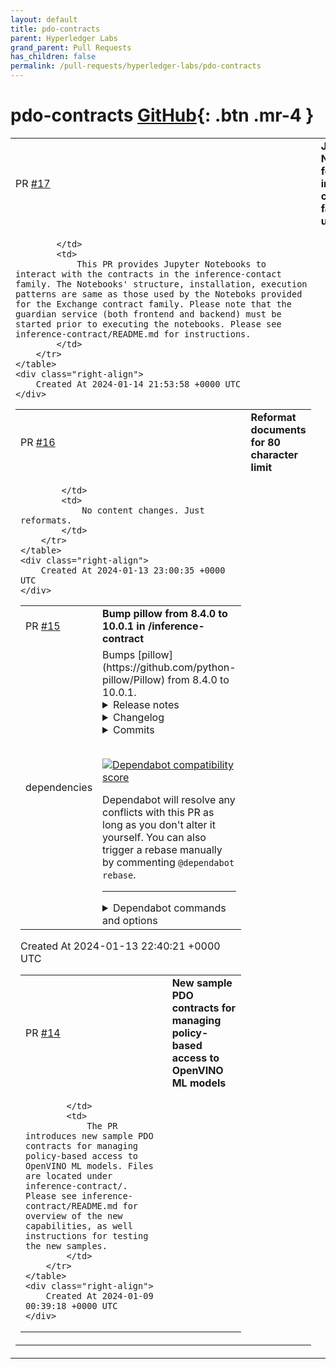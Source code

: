 ```yaml
---
layout: default
title: pdo-contracts
parent: Hyperledger Labs
grand_parent: Pull Requests
has_children: false
permalink: /pull-requests/hyperledger-labs/pdo-contracts
---
```


# pdo-contracts <span class="fs-3 right-align">[GitHub](https://github.com/hyperledger-labs/pdo-contracts){: .btn .mr-4 }</span>


<div>
    <table>
        <tr>
            <td>
                PR <a href="https://github.com/hyperledger-labs/pdo-contracts/pull/17" class=".btn">#17</a>
            </td>
            <td>
                <b>
                    Jupyter Notebooks for the inference-contact family use-case
                </b>
            </td>
        </tr>
        <tr>
            <td>
                
            </td>
            <td>
                This PR provides Jupyter Notebooks to interact with the contracts in the inference-contact family. The Notebooks' structure, installation, execution patterns are same as those used by the Noteboks provided for the Exchange contract family. Please note that the guardian service (both frontend and backend) must be started prior to executing the notebooks. Please see inference-contract/README.md for instructions. 
            </td>
        </tr>
    </table>
    <div class="right-align">
        Created At 2024-01-14 21:53:58 +0000 UTC
    </div>
</div>

<div>
    <table>
        <tr>
            <td>
                PR <a href="https://github.com/hyperledger-labs/pdo-contracts/pull/16" class=".btn">#16</a>
            </td>
            <td>
                <b>
                    Reformat documents for 80 character limit
                </b>
            </td>
        </tr>
        <tr>
            <td>
                
            </td>
            <td>
                No content changes. Just reformats.
            </td>
        </tr>
    </table>
    <div class="right-align">
        Created At 2024-01-13 23:00:35 +0000 UTC
    </div>
</div>

<div>
    <table>
        <tr>
            <td>
                PR <a href="https://github.com/hyperledger-labs/pdo-contracts/pull/15" class=".btn">#15</a>
            </td>
            <td>
                <b>
                    Bump pillow from 8.4.0 to 10.0.1 in /inference-contract
                </b>
            </td>
        </tr>
        <tr>
            <td>
                <span class="chip">dependencies</span>
            </td>
            <td>
                Bumps [pillow](https://github.com/python-pillow/Pillow) from 8.4.0 to 10.0.1.
<details>
<summary>Release notes</summary>
<p><em>Sourced from <a href="https://github.com/python-pillow/Pillow/releases">pillow's releases</a>.</em></p>
<blockquote>
<h2>10.0.1</h2>
<p><a href="https://pillow.readthedocs.io/en/stable/releasenotes/10.0.1.html">https://pillow.readthedocs.io/en/stable/releasenotes/10.0.1.html</a></p>
<h2>Changes</h2>
<ul>
<li>Updated libwebp to 1.3.2 <a href="https://redirect.github.com/python-pillow/Pillow/issues/7395">#7395</a> [<a href="https://github.com/radarhere"><code>@​radarhere</code></a>]</li>
<li>Updated zlib to 1.3 <a href="https://redirect.github.com/python-pillow/Pillow/issues/7344">#7344</a> [<a href="https://github.com/radarhere"><code>@​radarhere</code></a>]</li>
</ul>
<h2>10.0.0</h2>
<p><a href="https://pillow.readthedocs.io/en/stable/releasenotes/10.0.0.html">https://pillow.readthedocs.io/en/stable/releasenotes/10.0.0.html</a></p>
<h2>Changes</h2>
<ul>
<li>Fixed deallocating mask images <a href="https://redirect.github.com/python-pillow/Pillow/issues/7246">#7246</a> [<a href="https://github.com/radarhere"><code>@​radarhere</code></a>]</li>
<li>Added ImageFont.MAX_STRING_LENGTH <a href="https://redirect.github.com/python-pillow/Pillow/issues/7244">#7244</a> [<a href="https://github.com/radarhere"><code>@​radarhere</code></a>]</li>
<li>Fix Windows build with pyproject.toml <a href="https://redirect.github.com/python-pillow/Pillow/issues/7230">#7230</a> [<a href="https://github.com/nulano"><code>@​nulano</code></a>]</li>
<li>Do not close provided file handles with libtiff <a href="https://redirect.github.com/python-pillow/Pillow/issues/7199">#7199</a> [<a href="https://github.com/radarhere"><code>@​radarhere</code></a>]</li>
<li>Convert to HSV if mode is HSV in getcolor() <a href="https://redirect.github.com/python-pillow/Pillow/issues/7226">#7226</a> [<a href="https://github.com/radarhere"><code>@​radarhere</code></a>]</li>
<li>Added alpha_only argument to getbbox() <a href="https://redirect.github.com/python-pillow/Pillow/issues/7123">#7123</a> [<a href="https://github.com/radarhere"><code>@​radarhere</code></a>]</li>
<li>Prioritise speed in <em>repr_png</em> <a href="https://redirect.github.com/python-pillow/Pillow/issues/7242">#7242</a> [<a href="https://github.com/radarhere"><code>@​radarhere</code></a>]</li>
<li>Limit size even if one dimension is zero in decompression bomb check <a href="https://redirect.github.com/python-pillow/Pillow/issues/7235">#7235</a> [<a href="https://github.com/radarhere"><code>@​radarhere</code></a>]</li>
<li>Restored 32-bit support <a href="https://redirect.github.com/python-pillow/Pillow/issues/7234">#7234</a> [<a href="https://github.com/radarhere"><code>@​radarhere</code></a>]</li>
<li>Removed deleted file from codecov.yml and increased coverage threshold <a href="https://redirect.github.com/python-pillow/Pillow/issues/7232">#7232</a> [<a href="https://github.com/radarhere"><code>@​radarhere</code></a>]</li>
<li>Removed support for 32-bit <a href="https://redirect.github.com/python-pillow/Pillow/issues/7228">#7228</a> [<a href="https://github.com/radarhere"><code>@​radarhere</code></a>]</li>
<li>Use --config-settings instead of deprecated --global-option <a href="https://redirect.github.com/python-pillow/Pillow/issues/7171">#7171</a> [<a href="https://github.com/radarhere"><code>@​radarhere</code></a>]</li>
<li>Better C integer definitions <a href="https://redirect.github.com/python-pillow/Pillow/issues/6645">#6645</a> [<a href="https://github.com/Yay295"><code>@​Yay295</code></a>]</li>
<li>Fixed finding dependencies on Cygwin <a href="https://redirect.github.com/python-pillow/Pillow/issues/7175">#7175</a> [<a href="https://github.com/radarhere"><code>@​radarhere</code></a>]</li>
<li>Improved checks in font_render <a href="https://redirect.github.com/python-pillow/Pillow/issues/7218">#7218</a> [<a href="https://github.com/radarhere"><code>@​radarhere</code></a>]</li>
<li>Change <code>grabclipboard()</code> to use PNG compression on macOS <a href="https://redirect.github.com/python-pillow/Pillow/issues/7219">#7219</a> [<a href="https://github.com/abey79"><code>@​abey79</code></a>]</li>
<li>Added PyPy 3.10 and removed PyPy 3.8 <a href="https://redirect.github.com/python-pillow/Pillow/issues/7216">#7216</a> [<a href="https://github.com/radarhere"><code>@​radarhere</code></a>]</li>
<li>Added in_place argument to ImageOps.exif_transpose() <a href="https://redirect.github.com/python-pillow/Pillow/issues/7092">#7092</a> [<a href="https://github.com/radarhere"><code>@​radarhere</code></a>]</li>
<li>Corrected error code <a href="https://redirect.github.com/python-pillow/Pillow/issues/7177">#7177</a> [<a href="https://github.com/radarhere"><code>@​radarhere</code></a>]</li>
<li>Use &quot;not in&quot; <a href="https://redirect.github.com/python-pillow/Pillow/issues/7174">#7174</a> [<a href="https://github.com/radarhere"><code>@​radarhere</code></a>]</li>
<li>Only call text_layout once in getmask2 <a href="https://redirect.github.com/python-pillow/Pillow/issues/7206">#7206</a> [<a href="https://github.com/radarhere"><code>@​radarhere</code></a>]</li>
<li>Fixed calling putpalette() on L and LA images before load() <a href="https://redirect.github.com/python-pillow/Pillow/issues/7187">#7187</a> [<a href="https://github.com/radarhere"><code>@​radarhere</code></a>]</li>
<li>Removed unused INT64 definition <a href="https://redirect.github.com/python-pillow/Pillow/issues/7180">#7180</a> [<a href="https://github.com/radarhere"><code>@​radarhere</code></a>]</li>
<li>Updated xz to 5.4.3 <a href="https://redirect.github.com/python-pillow/Pillow/issues/7136">#7136</a> [<a href="https://github.com/radarhere"><code>@​radarhere</code></a>]</li>
<li>Fixed saving TIFF multiframe images with LONG8 tag types <a href="https://redirect.github.com/python-pillow/Pillow/issues/7078">#7078</a> [<a href="https://github.com/radarhere"><code>@​radarhere</code></a>]</li>
<li>Do not set size unnecessarily if image fails to open <a href="https://redirect.github.com/python-pillow/Pillow/issues/7056">#7056</a> [<a href="https://github.com/radarhere"><code>@​radarhere</code></a>]</li>
<li>Removed unused code <a href="https://redirect.github.com/python-pillow/Pillow/issues/7210">#7210</a> [<a href="https://github.com/radarhere"><code>@​radarhere</code></a>]</li>
<li>Removed unused variables <a href="https://redirect.github.com/python-pillow/Pillow/issues/7205">#7205</a> [<a href="https://github.com/radarhere"><code>@​radarhere</code></a>]</li>
<li>Fixed signedness comparison warning <a href="https://redirect.github.com/python-pillow/Pillow/issues/7203">#7203</a> [<a href="https://github.com/radarhere"><code>@​radarhere</code></a>]</li>
<li>Fixed combining single duration across duplicate APNG frames <a href="https://redirect.github.com/python-pillow/Pillow/issues/7146">#7146</a> [<a href="https://github.com/radarhere"><code>@​radarhere</code></a>]</li>
<li>Remove temporary file when error is raised <a href="https://redirect.github.com/python-pillow/Pillow/issues/7148">#7148</a> [<a href="https://github.com/radarhere"><code>@​radarhere</code></a>]</li>
<li>Do not use temporary file when grabbing clipboard on Linux <a href="https://redirect.github.com/python-pillow/Pillow/issues/7200">#7200</a> [<a href="https://github.com/radarhere"><code>@​radarhere</code></a>]</li>
<li>If the clipboard fails to open on Windows, wait and try again <a href="https://redirect.github.com/python-pillow/Pillow/issues/7141">#7141</a> [<a href="https://github.com/radarhere"><code>@​radarhere</code></a>]</li>
<li>Fixed saving multiple 1 mode frames to GIF <a href="https://redirect.github.com/python-pillow/Pillow/issues/7181">#7181</a> [<a href="https://github.com/radarhere"><code>@​radarhere</code></a>]</li>
<li>Replaced absolute PIL import with relative import <a href="https://redirect.github.com/python-pillow/Pillow/issues/7173">#7173</a> [<a href="https://github.com/radarhere"><code>@​radarhere</code></a>]</li>
<li>Removed files and types override <a href="https://redirect.github.com/python-pillow/Pillow/issues/7194">#7194</a> [<a href="https://github.com/radarhere"><code>@​radarhere</code></a>]</li>
</ul>
<!-- raw HTML omitted -->
</blockquote>
<p>... (truncated)</p>
</details>
<details>
<summary>Changelog</summary>
<p><em>Sourced from <a href="https://github.com/python-pillow/Pillow/blob/main/CHANGES.rst">pillow's changelog</a>.</em></p>
<blockquote>
<h2>10.0.1 (2023-09-15)</h2>
<ul>
<li>
<p>Updated libwebp to 1.3.2 <a href="https://redirect.github.com/python-pillow/Pillow/issues/7395">#7395</a>
[radarhere]</p>
</li>
<li>
<p>Updated zlib to 1.3 <a href="https://redirect.github.com/python-pillow/Pillow/issues/7344">#7344</a>
[radarhere]</p>
</li>
</ul>
<h2>10.0.0 (2023-07-01)</h2>
<ul>
<li>
<p>Fixed deallocating mask images <a href="https://redirect.github.com/python-pillow/Pillow/issues/7246">#7246</a>
[radarhere]</p>
</li>
<li>
<p>Added ImageFont.MAX_STRING_LENGTH <a href="https://redirect.github.com/python-pillow/Pillow/issues/7244">#7244</a>
[radarhere, hugovk]</p>
</li>
<li>
<p>Fix Windows build with pyproject.toml <a href="https://redirect.github.com/python-pillow/Pillow/issues/7230">#7230</a>
[hugovk, nulano, radarhere]</p>
</li>
<li>
<p>Do not close provided file handles with libtiff <a href="https://redirect.github.com/python-pillow/Pillow/issues/7199">#7199</a>
[radarhere]</p>
</li>
<li>
<p>Convert to HSV if mode is HSV in getcolor() <a href="https://redirect.github.com/python-pillow/Pillow/issues/7226">#7226</a>
[radarhere]</p>
</li>
<li>
<p>Added alpha_only argument to getbbox() <a href="https://redirect.github.com/python-pillow/Pillow/issues/7123">#7123</a>
[radarhere. hugovk]</p>
</li>
<li>
<p>Prioritise speed in <em>repr_png</em> <a href="https://redirect.github.com/python-pillow/Pillow/issues/7242">#7242</a>
[radarhere]</p>
</li>
<li>
<p>Do not use CFFI access by default on PyPy <a href="https://redirect.github.com/python-pillow/Pillow/issues/7236">#7236</a>
[radarhere]</p>
</li>
<li>
<p>Limit size even if one dimension is zero in decompression bomb check <a href="https://redirect.github.com/python-pillow/Pillow/issues/7235">#7235</a>
[radarhere]</p>
</li>
<li>
<p>Use --config-settings instead of deprecated --global-option <a href="https://redirect.github.com/python-pillow/Pillow/issues/7171">#7171</a>
[radarhere]</p>
</li>
<li>
<p>Better C integer definitions <a href="https://redirect.github.com/python-pillow/Pillow/issues/6645">#6645</a>
[Yay295, hugovk]</p>
</li>
<li>
<p>Fixed finding dependencies on Cygwin <a href="https://redirect.github.com/python-pillow/Pillow/issues/7175">#7175</a>
[radarhere]</p>
</li>
<li>
<p>Changed grabclipboard() to use PNG instead of JPG compression on macOS <a href="https://redirect.github.com/python-pillow/Pillow/issues/7219">#7219</a>
[abey79, radarhere]</p>
</li>
</ul>
<!-- raw HTML omitted -->
</blockquote>
<p>... (truncated)</p>
</details>
<details>
<summary>Commits</summary>
<ul>
<li><a href="https://github.com/python-pillow/Pillow/commit/e34d346f10c0b1c814661e662a3e0c1ef084cf1c"><code>e34d346</code></a> Updated order</li>
<li><a href="https://github.com/python-pillow/Pillow/commit/a62f2402a6bcf11a0a1670542216725a3f9190e0"><code>a62f240</code></a> 10.0.1 version bump</li>
<li><a href="https://github.com/python-pillow/Pillow/commit/d50250d9eab741ae3ddd592d8910cfd7973b9d35"><code>d50250d</code></a> Added release notes for 10.0.1</li>
<li><a href="https://github.com/python-pillow/Pillow/commit/b4c7d4b8b2710b7af6cc944a804902eb75fd9056"><code>b4c7d4b</code></a> Update CHANGES.rst [ci skip]</li>
<li><a href="https://github.com/python-pillow/Pillow/commit/730f74600e8215ab510f71bb1fbb49d906c4356b"><code>730f746</code></a> Updated libwebp to 1.3.2</li>
<li><a href="https://github.com/python-pillow/Pillow/commit/b0e28048d692effadfe7a4268a03e1d20e0198bb"><code>b0e2804</code></a> Updated zlib to 1.3</li>
<li><a href="https://github.com/python-pillow/Pillow/commit/6e28ed1f36d0eb74053af54e1eddc9c29db698cd"><code>6e28ed1</code></a> 10.0.0 version bump</li>
<li><a href="https://github.com/python-pillow/Pillow/commit/c827f3b30f50bf04fd65daeeba6bbfd56fc7b50e"><code>c827f3b</code></a> Merge pull request <a href="https://redirect.github.com/python-pillow/Pillow/issues/7246">#7246</a> from radarhere/deallocate</li>
<li><a href="https://github.com/python-pillow/Pillow/commit/39a3b1d83edcf826c3864e26bedff5b4e4dd331b"><code>39a3b1d</code></a> Fixed deallocating mask images</li>
<li><a href="https://github.com/python-pillow/Pillow/commit/8c1dc819fd91471825da01976ac0e0bc8789590f"><code>8c1dc81</code></a> Update CHANGES.rst [ci skip]</li>
<li>Additional commits viewable in <a href="https://github.com/python-pillow/Pillow/compare/8.4.0...10.0.1">compare view</a></li>
</ul>
</details>
<br />


[![Dependabot compatibility score](https://dependabot-badges.githubapp.com/badges/compatibility_score?dependency-name=pillow&package-manager=pip&previous-version=8.4.0&new-version=10.0.1)](https://docs.github.com/en/github/managing-security-vulnerabilities/about-dependabot-security-updates#about-compatibility-scores)

Dependabot will resolve any conflicts with this PR as long as you don't alter it yourself. You can also trigger a rebase manually by commenting `@dependabot rebase`.

[//]: # (dependabot-automerge-start)
[//]: # (dependabot-automerge-end)

---

<details>
<summary>Dependabot commands and options</summary>
<br />

You can trigger Dependabot actions by commenting on this PR:
- `@dependabot rebase` will rebase this PR
- `@dependabot recreate` will recreate this PR, overwriting any edits that have been made to it
- `@dependabot merge` will merge this PR after your CI passes on it
- `@dependabot squash and merge` will squash and merge this PR after your CI passes on it
- `@dependabot cancel merge` will cancel a previously requested merge and block automerging
- `@dependabot reopen` will reopen this PR if it is closed
- `@dependabot close` will close this PR and stop Dependabot recreating it. You can achieve the same result by closing it manually
- `@dependabot show <dependency name> ignore conditions` will show all of the ignore conditions of the specified dependency
- `@dependabot ignore this major version` will close this PR and stop Dependabot creating any more for this major version (unless you reopen the PR or upgrade to it yourself)
- `@dependabot ignore this minor version` will close this PR and stop Dependabot creating any more for this minor version (unless you reopen the PR or upgrade to it yourself)
- `@dependabot ignore this dependency` will close this PR and stop Dependabot creating any more for this dependency (unless you reopen the PR or upgrade to it yourself)
You can disable automated security fix PRs for this repo from the [Security Alerts page](https://github.com/hyperledger-labs/pdo-contracts/network/alerts).

</details>
            </td>
        </tr>
    </table>
    <div class="right-align">
        Created At 2024-01-13 22:40:21 +0000 UTC
    </div>
</div>

<div>
    <table>
        <tr>
            <td>
                PR <a href="https://github.com/hyperledger-labs/pdo-contracts/pull/14" class=".btn">#14</a>
            </td>
            <td>
                <b>
                    New sample PDO contracts for managing policy-based access to OpenVINO ML models
                </b>
            </td>
        </tr>
        <tr>
            <td>
                
            </td>
            <td>
                The PR introduces new sample PDO contracts for managing policy-based access to OpenVINO ML models. Files are located under inference-contract/. Please see inference-contract/README.md for overview of the new capabilities, as well instructions for testing the new samples.
            </td>
        </tr>
    </table>
    <div class="right-align">
        Created At 2024-01-09 00:39:18 +0000 UTC
    </div>
</div>

